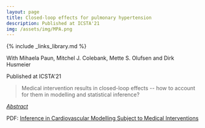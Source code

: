```yaml
---
layout: page
title: Closed-loop effects for pulmonary hypertension
description: Published at ICSTA'21
img: /assets/img/MPA.png
---
```

{% include _links_library.md %}

<script type="text/javascript">
 function showhide(id) {
    var e = document.getElementById(id);
    e.style.display = (e.style.display == 'block') ? 'none' : 'block';
 }
</script>
  
  
With Mihaela Paun, Mitchel J. Colebank, Mette S. Olufsen and Dirk Husmeier

Published at ICSTA'21


> Medical intervention results in closed-loop effects -- how to account for them in modelling and statistical inference?

<i class="fa fa-sticky-note" aria-hidden="true"></i> <a href="javascript:showhide('2stage')">_Abstract_</a>
<div id="2stage" style="display:none;">
<p>  <div style="font-size:0.85em; text-align: justify;">Background: Pulmonary hypertension (PH), i.e., high blood pressure in the lungs, is a serious medical condition that can damage the right ventricle of the heart and ultimately lead to heart failure. Standard diagnostic procedures are based on right-heart catheterization, which is an invasive technique that can potentially have serious side effects. Recent methodological advancements in fluid dynamics modelling of the pulmonary blood circulation system promise to mathematically predict the blood pressure based on non-invasive measurements of the blood flow. Thus, subsequent to PH diagnostication, further investigations would no longer require catheterization. However, in order for these alternative techniques to be applicable in the clinic, accurate model calibration and parameter estimation are paramount. Medical interventions taken to combat high blood pressure (as predicted from the mathematical model) alter the underlying cardiovascular physiology, thus interfering with the parameter estimation procedure. In the present study, we have carried out a series of cardiovascular simulations to assess the reliability of cardiovascular physiological parameter estimation in the presence of medical interventions. Our principal result is that if the closed-loop effect of medical interventions is accounted for, the model calibration provides accurate parameter estimates. This finding has important implications for the applicability of cardio-physiological modelling in the clinical practice.
</div> </p>
</div>

<i class="fa fa-download fa-ld" aria-hidden="true"></i> PDF: <a class="page-link" href="{{ '/research/Paun, Borowska, Colebank, Olufsen, Husmeier - Inference in Cardiovascular Modelling Subject to Medical Interventions.pdf' | prepend: site.baseurl | prepend: site.url }}">Inference in Cardiovascular Modelling Subject to Medical Interventions</a>
